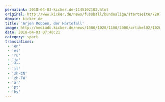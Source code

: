 ```yaml
---
permalink: 2018-04-03-kicker.de-1145102102.html
original: http://www.kicker.de/news/fussball/bundesliga/startseite/720745/artikel_arjen-robben-der-haertefall.html#omrss
domain: kicker.de
title: 'Arjen Robben, der Härtefall'
image: http://mediadb.kicker.de/news/1000/1020/1100/3000/artikel02/1020754/560-1522705112.jpg
date: 2018-04-03 07:40:21
category: sport
translations: 
 - 'en'
 - 'es'
 - 'ru'
 - 'ja'
 - 'fr'
 - 'it'
 - 'zh-CN'
 - 'zh-TW'
 - 'ar'
 - 'pt'
 - 'hy'
---
```


